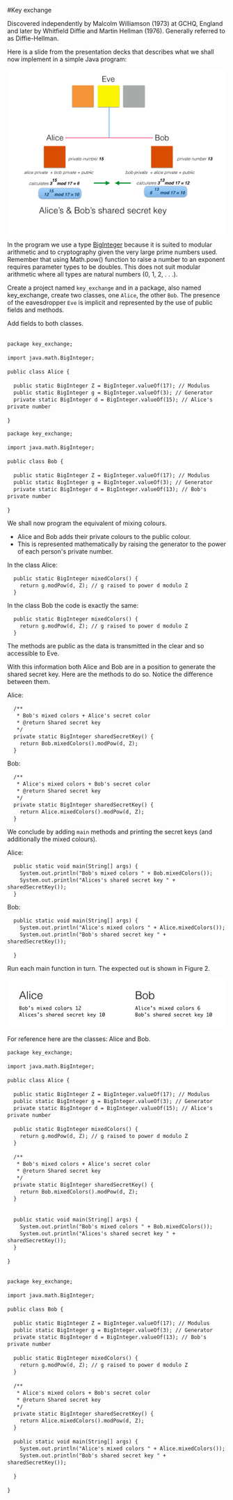 #Key exchange

Discovered independently by Malcolm Williamson (1973) at GCHQ, England and later by Whitfield Diffie and Martin Hellman (1976). Generally referred to as Diffie-Hellman.

Here is a slide from the presentation decks that describes what we shall now implement in a simple Java program:

![Figure 1: Key exchange illustrated with colours and small prime numbers](img/20.png)

In the program we use a type [BigInteger](https://goo.gl/Z4Xprq) because it is suited to modular arithmetic and to cryptography given the very large prime numbers used. Remember that using Math.pow() function to raise a number to an exponent requires parameter types to be doubles. This does not suit modular arithmetic where all types are natural numbers (0, 1, 2, . . .).

Create a project named `key_exchange` and in a package, also named key_exchange, create two classes, one `Alice`, the other `Bob`. The presence of the eavesdropper `Eve` is implicit and represented by the use of public fields and methods.

Add fields to both classes.

```

package key_exchange;

import java.math.BigInteger;

public class Alice {

  public static BigInteger Z = BigInteger.valueOf(17); // Modulus
  public static BigInteger g = BigInteger.valueOf(3); // Generator
  private static BigInteger d = BigInteger.valueOf(15); // Alice's private number

}
```

```
package key_exchange;

import java.math.BigInteger;

public class Bob {

  public static BigInteger Z = BigInteger.valueOf(17); // Modulus
  public static BigInteger g = BigInteger.valueOf(3); // Generator
  private static BigInteger d = BigInteger.valueOf(13); // Bob's private number

}

```

We shall now program the equivalent of mixing colours. 

- Alice and Bob adds their private colours to the public colour.
- This is represented mathematically by raising the generator to the power of each person's private number.

In the class Alice:
```
  public static BigInteger mixedColors() {
    return g.modPow(d, Z); // g raised to power d modulo Z
  }
```

In the class Bob the code is exactly the same:
```
  public static BigInteger mixedColors() {
    return g.modPow(d, Z); // g raised to power d modulo Z
  }
```
The methods are public as the data is transmitted in the clear and so accessible to Eve.

With this information both Alice and Bob are in a position to generate the shared secret key. Here are the methods to do so. Notice the difference between them.

Alice:

```
  /**
   * Bob's mixed colors + Alice's secret color
   * @return Shared secret key
   */
  private static BigInteger sharedSecretKey() {
    return Bob.mixedColors().modPow(d, Z);
  }
```

Bob:
```
  /**
   * Alice's mixed colors + Bob's secret color
   * @return Shared secret key
   */
  private static BigInteger sharedSecretKey() {
    return Alice.mixedColors().modPow(d, Z);
  }
```

We conclude by adding `main` methods and printing the secret keys (and additionally the mixed colours).

Alice:

```
  public static void main(String[] args) {
    System.out.println("Bob's mixed colors " + Bob.mixedColors());
    System.out.println("Alices's shared secret key " + sharedSecretKey());
  }
```

Bob:
```
  public static void main(String[] args) {
    System.out.println("Alice's mixed colors " + Alice.mixedColors());
    System.out.println("Bob's shared secret key " + sharedSecretKey());

  }
```
Run each main function in turn. The expected out is shown in Figure 2.

![Figure 2: Alice and Bob now share a secret key. Eve left out in the cold](img/19.png)

For reference here are the classes: Alice and Bob.

```
package key_exchange;

import java.math.BigInteger;

public class Alice {

  public static BigInteger Z = BigInteger.valueOf(17); // Modulus
  public static BigInteger g = BigInteger.valueOf(3); // Generator
  private static BigInteger d = BigInteger.valueOf(15); // Alice's private number
  
  public static BigInteger mixedColors() {
    return g.modPow(d, Z); // g raised to power d modulo Z
  }
  
  /**
   * Bob's mixed colors + Alice's secret color
   * @return Shared secret key
   */
  private static BigInteger sharedSecretKey() {
    return Bob.mixedColors().modPow(d, Z);
  }
  
  
  public static void main(String[] args) {
    System.out.println("Bob's mixed colors " + Bob.mixedColors());
    System.out.println("Alices's shared secret key " + sharedSecretKey());
  }

}


```


```
package key_exchange;

import java.math.BigInteger;

public class Bob {

  public static BigInteger Z = BigInteger.valueOf(17); // Modulus
  public static BigInteger g = BigInteger.valueOf(3); // Generator
  private static BigInteger d = BigInteger.valueOf(13); // Bob's private number
  
  public static BigInteger mixedColors() {
    return g.modPow(d, Z); // g raised to power d modulo Z
  }
  
  /**
   * Alice's mixed colors + Bob's secret color
   * @return Shared secret key
   */
  private static BigInteger sharedSecretKey() {
    return Alice.mixedColors().modPow(d, Z);
  }
  
  public static void main(String[] args) {
    System.out.println("Alice's mixed colors " + Alice.mixedColors());
    System.out.println("Bob's shared secret key " + sharedSecretKey());

  }

}


```
